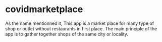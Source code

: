 # covidmarketplace

As the name mentionned it, This app is a market place for many type of shop or outlet without restaurants in first place. The main principle of the app is to gather together shops of the same city or locality. 
